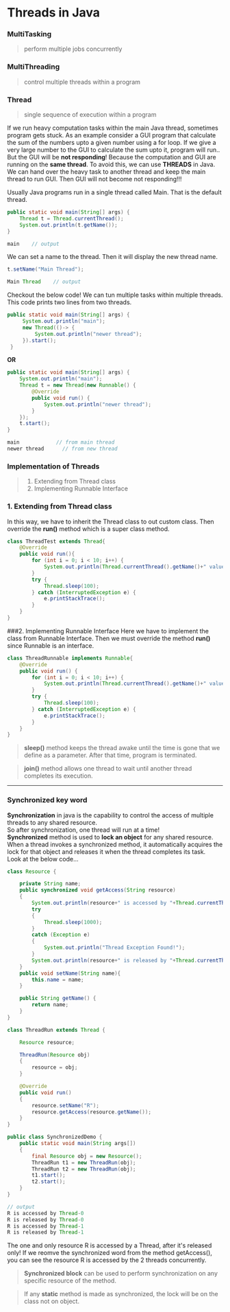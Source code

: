 # Threads in Java

### MultiTasking
>perform multiple jobs concurrently

### MultiThreading
 >control multiple threads within a program

### Thread
 >single sequence of execution within a program

If we run heavy computation tasks within the main Java thread, sometimes program gets
stuck. As an example consider a GUI program that calculate the sum of the numbers
upto a given number using a for loop. If we give a very large number to the GUI to calculate
the sum upto it, program will run.. But the GUI will be **not responding**! Because the
computation and GUI are running on the **same thread**. To avoid this, we can use **THREADS**
in Java. We can hand over the heavy task to another thread and keep the main thread to
run GUI. Then GUI will not become not responding!!!
 
Usually Java programs run in a single thread called Main. That is the default thread.
```java
public static void main(String[] args) {
    Thread t = Thread.currentThread();
    System.out.println(t.getName());
}
```
```java
main    // output
```
We can set a name to the thread. Then it will display the new thread name.
```java
t.setName("Main Thread");
```
```java
Main Thread    // output
```
Checkout the below code! We can tun multiple tasks within multiple threads. 
This code prints two lines from two threads.
```java
public static void main(String[] args) {
     System.out.println("main");
     new Thread(()-> {
         System.out.println("newer thread");
     }).start();
 }
```
**OR**
```java
public static void main(String[] args) {
    System.out.println("main");
    Thread t = new Thread(new Runnable() {
        @Override
        public void run() {
            System.out.println("newer thread");
        }
    });
    t.start();
}
```
```java
main            // from main thread
newer thread      // from new thread
```

### Implementation of Threads
>1. Extending from Thread class
>2. Implementing Runnable Interface

### 1. Extending from Thread class
In this way, we have to inherit the Thread class to out custom class. Then override
the **run()** method which is a super class method.
```java
class ThreadTest extends Thread{
    @Override
    public void run(){
        for (int i = 0; i < 10; i++) {
            System.out.println(Thread.currentThread().getName()+" value => "+i);
        }
        try {
            Thread.sleep(100);
        } catch (InterruptedException e) {
            e.printStackTrace();
        }
    }
}
```

###2. Implementing Runnable Interface
Here we have to implement the class from Runnable Interface. Then we must override the method
**run()** since Runnable is an interface.
```java
class ThreadRunnable implements Runnable{
    @Override
    public void run() {
        for (int i = 0; i < 10; i++) {
            System.out.println(Thread.currentThread().getName()+" value => "+i);
        }
        try {
            Thread.sleep(100);
        } catch (InterruptedException e) {
            e.printStackTrace();
        }
    }
}
```
> **sleep()** method keeps the thread awake until the time is gone that we define
>as a parameter. After that time, program is terminated.

>**join()** method allows one thread to wait until another thread completes its execution.

---
### Synchronized key word

**Synchronization** in java is the capability to control the access of multiple threads to any shared resource.
<br> So after synchronization, one thread will run at a time!<br>
**Synchronized** method is used to **lock an object** for any shared resource. 
When a thread invokes a synchronized method, it automatically acquires the 
lock for that object and releases it when the thread completes its task. <br>
Look at the below code...

```java
class Resource {

    private String name;
    public synchronized void getAccess(String resource)
    {
        System.out.println(resource+" is accessed by "+Thread.currentThread().getName());
        try
        {
            Thread.sleep(1000);
        }
        catch (Exception e)
        {
            System.out.println("Thread Exception Found!");
        }
        System.out.println(resource+" is released by "+Thread.currentThread().getName());
    }
    public void setName(String name){
        this.name = name;
    }

    public String getName() {
        return name;
    }
}

class ThreadRun extends Thread {

    Resource resource;

    ThreadRun(Resource obj)
    {
        resource = obj;
    }

    @Override
    public void run()
    {
        resource.setName("R");
        resource.getAccess(resource.getName());
    }
}

public class SynchronizedDemo {
    public static void main(String args[])
    {
        final Resource obj = new Resource();
        ThreadRun t1 = new ThreadRun(obj);
        ThreadRun t2 = new ThreadRun(obj);
        t1.start();
        t2.start();
    }
}
```
```java
// output
R is accessed by Thread-0
R is released by Thread-0
R is accessed by Thread-1
R is released by Thread-1
```
The one and only resource R is accessed by a Thread, after it's released only! If we reomve the 
synchronized word from the method getAccess(), you can see the resource R is
accessed by the 2 threads concurrently. <br>

>**Synchronized block** can be used to perform synchronization on any specific resource of the method.

>If any **static** method is made as synchronized, the lock will be on the class not on object.

